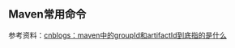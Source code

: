 ## Maven常用命令

参考资料：[cnblogs：maven中的groupId和artifactId到底指的是什么](https://www.cnblogs.com/zhaiyf/p/9077402.html)

